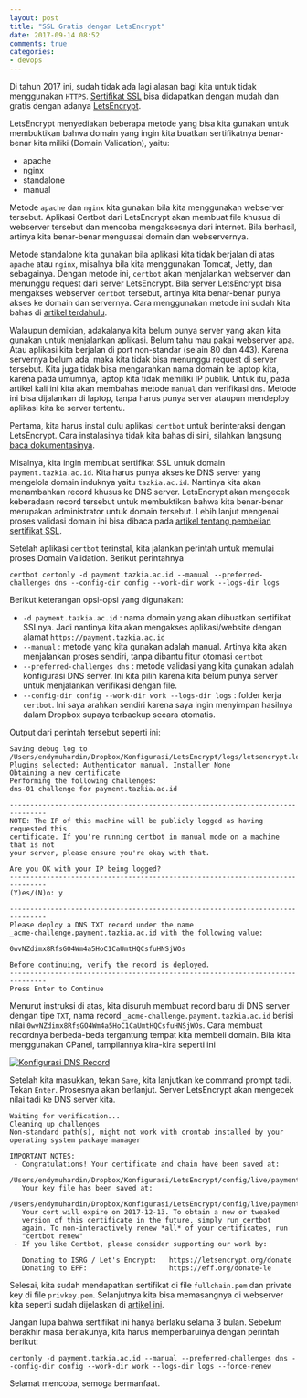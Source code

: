 ```yaml
---
layout: post
title: "SSL Gratis dengan LetsEncrypt"
date: 2017-09-14 08:52
comments: true
categories:
- devops
---
```

Di tahun 2017 ini, sudah tidak ada lagi alasan bagi kita untuk tidak menggunakan `HTTPS`. [Sertifikat SSL](https://software.endy.muhardin.com/aplikasi/apa-itu-ssl/) bisa didapatkan dengan mudah dan gratis dengan adanya [LetsEncrypt](https://letsencrypt.org/).

LetsEncrypt menyediakan beberapa metode yang bisa kita gunakan untuk membuktikan bahwa domain yang ingin kita buatkan sertifikatnya benar-benar kita miliki (Domain Validation), yaitu:

* apache
* nginx
* standalone
* manual

Metode `apache` dan `nginx` kita gunakan bila kita menggunakan webserver tersebut. Aplikasi Certbot dari LetsEncrypt akan membuat file khusus di webserver tersebut dan mencoba mengaksesnya dari internet. Bila berhasil, artinya kita benar-benar menguasai domain dan webservernya.

Metode standalone kita gunakan bila aplikasi kita tidak berjalan di atas `apache` atau `nginx`, misalnya bila kita menggunakan Tomcat, Jetty, dan sebagainya. Dengan metode ini, `certbot` akan menjalankan webserver dan menunggu request dari server LetsEncrypt. Bila server LetsEncrypt bisa mengakses webserver `certbot` tersebut, artinya kita benar-benar punya akses ke domain dan servernya. Cara menggunakan metode ini sudah kita bahas di [artikel terdahulu](https://software.endy.muhardin.com/java/instalasi-jenkins-ssl/).

Walaupun demikian, adakalanya kita belum punya server yang akan kita gunakan untuk menjalankan aplikasi. Belum tahu mau pakai webserver apa. Atau aplikasi kita berjalan di port non-standar (selain 80 dan 443). Karena servernya belum ada, maka kita tidak bisa menunggu request di server tersebut. Kita juga tidak bisa mengarahkan nama domain ke laptop kita, karena pada umumnya, laptop kita tidak memiliki IP publik. Untuk itu, pada artikel kali ini kita akan membahas metode `manual` dan verifikasi `dns`. Metode ini bisa dijalankan di laptop, tanpa harus punya server ataupun mendeploy aplikasi kita ke server tertentu.

<!--more-->

Pertama, kita harus instal dulu aplikasi `certbot` untuk berinteraksi dengan LetsEncrypt. Cara instalasinya tidak kita bahas di sini, silahkan langsung [baca dokumentasinya](https://certbot.eff.org/docs/install.html).

Misalnya, kita ingin membuat sertifikat SSL untuk domain `payment.tazkia.ac.id`. Kita harus punya akses ke DNS server yang mengelola domain induknya yaitu `tazkia.ac.id`. Nantinya kita akan menambahkan record khusus ke DNS server. LetsEncrypt akan mengecek keberadaan record tersebut untuk membuktikan bahwa kita benar-benar merupakan administrator untuk domain tersebut. Lebih lanjut mengenai proses validasi domain ini bisa dibaca pada [artikel tentang pembelian sertifikat SSL](https://software.endy.muhardin.com/aplikasi/membeli-sertifikat-ssl/).


Setelah aplikasi `certbot` terinstal, kita jalankan perintah untuk memulai proses Domain Validation. Berikut perintahnya

```
certbot certonly -d payment.tazkia.ac.id --manual --preferred-challenges dns --config-dir config --work-dir work --logs-dir logs
```

Berikut keterangan opsi-opsi yang digunakan:

* `-d payment.tazkia.ac.id` : nama domain yang akan dibuatkan sertifikat SSLnya. Jadi nantinya kita akan mengakses aplikasi/website dengan alamat `https://payment.tazkia.ac.id`
* `--manual` : metode yang kita gunakan adalah manual. Artinya kita akan menjalankan proses sendiri, tanpa dibantu fitur otomasi `certbot`
* `--preferred-challenges dns` : metode validasi yang kita gunakan adalah konfigurasi DNS server. Ini kita pilih karena kita belum punya server untuk menjalankan verifikasi dengan file.
* `--config-dir config --work-dir work --logs-dir logs` : folder kerja `certbot`. Ini saya arahkan sendiri karena saya ingin menyimpan hasilnya dalam Dropbox supaya terbackup secara otomatis.

Output dari perintah tersebut seperti ini:

```
Saving debug log to /Users/endymuhardin/Dropbox/Konfigurasi/LetsEncrypt/logs/letsencrypt.log
Plugins selected: Authenticator manual, Installer None
Obtaining a new certificate
Performing the following challenges:
dns-01 challenge for payment.tazkia.ac.id

-------------------------------------------------------------------------------
NOTE: The IP of this machine will be publicly logged as having requested this
certificate. If you're running certbot in manual mode on a machine that is not
your server, please ensure you're okay with that.

Are you OK with your IP being logged?
-------------------------------------------------------------------------------
(Y)es/(N)o: y

-------------------------------------------------------------------------------
Please deploy a DNS TXT record under the name
_acme-challenge.payment.tazkia.ac.id with the following value:

0wvNZdimx8RfsGO4Wm4a5HoC1CaUmtHQCsfuHNSjWOs

Before continuing, verify the record is deployed.
-------------------------------------------------------------------------------
Press Enter to Continue
```

Menurut instruksi di atas, kita disuruh membuat record baru di DNS server dengan tipe `TXT`, nama record `_acme-challenge.payment.tazkia.ac.id` berisi nilai `0wvNZdimx8RfsGO4Wm4a5HoC1CaUmtHQCsfuHNSjWOs`. Cara membuat recordnya berbeda-beda tergantung tempat kita membeli domain. Bila kita menggunakan CPanel, tampilannya kira-kira seperti ini

[![Konfigurasi DNS Record]({{site.url}}/images/uploads/2017/letsencrypt-manual-dns/cpanel-dns.png)]({{site.url}}/images/uploads/2017/letsencrypt-manual-dns/cpanel-dns.png)

Setelah kita masukkan, tekan `Save`, kita lanjutkan ke command prompt tadi. Tekan `Enter`. Prosesnya akan berlanjut. Server LetsEncrypt akan mengecek nilai tadi ke DNS server kita.

```
Waiting for verification...
Cleaning up challenges
Non-standard path(s), might not work with crontab installed by your operating system package manager

IMPORTANT NOTES:
 - Congratulations! Your certificate and chain have been saved at:
   /Users/endymuhardin/Dropbox/Konfigurasi/LetsEncrypt/config/live/payment.tazkia.ac.id/fullchain.pem
   Your key file has been saved at:
   /Users/endymuhardin/Dropbox/Konfigurasi/LetsEncrypt/config/live/payment.tazkia.ac.id/privkey.pem
   Your cert will expire on 2017-12-13. To obtain a new or tweaked
   version of this certificate in the future, simply run certbot
   again. To non-interactively renew *all* of your certificates, run
   "certbot renew"
 - If you like Certbot, please consider supporting our work by:

   Donating to ISRG / Let's Encrypt:   https://letsencrypt.org/donate
   Donating to EFF:                    https://eff.org/donate-le
```

Selesai, kita sudah mendapatkan sertifikat di file `fullchain.pem` dan private key di file `privkey.pem`. Selanjutnya kita bisa memasangnya di webserver kita seperti sudah dijelaskan di [artikel ini](https://software.endy.muhardin.com/aplikasi/memasang-sertifikat-ssl/).

Jangan lupa bahwa sertifikat ini hanya berlaku selama 3 bulan. Sebelum berakhir masa berlakunya, kita harus memperbaruinya dengan perintah berikut:

```
certonly -d payment.tazkia.ac.id --manual --preferred-challenges dns --config-dir config --work-dir work --logs-dir logs --force-renew
```

Selamat mencoba, semoga bermanfaat.
